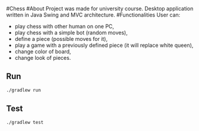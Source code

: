 #Chess
#About
Project was made for university course. Desktop application written in Java Swing and MVC architecture.
#Functionalities 
 User can:
 
 - play chess with other human on one PC,
 - play chess with a simple bot (random moves),
 - define a piece (possible moves for it),
 - play a game with a previously defined piece (it will replace white queen),
 - change color of board,
 - change look of pieces.
 
## Run
```bash
./gradlew run
```

## Test

```bash
./gradlew test
```
